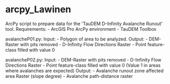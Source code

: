 # arcpy_Lawinen

ArcPy script to prepare data for the 'TauDEM D-Infinity Avalanche Runout' tool.
Requirements:
            - ArcGIS Pro ArcPy environment
            - TauDEM Toolbox


avalancheP01.py:
    Input:  - Polygon of area to be analyzed.
    Output: - DEM-Raster with pits removed
            - D-Infinity Flow Directions Raster
            - Point feature-class filled with value 0
          
avalancheP02.py:
    Input:  - DEM-Raster with pits removed
            - D-Infinity Flow Directions Raster
            - Point feature-class filled with value 0 (Value 1 in areas where avalanches are expected)
    Output: - Avalanche runout zone affected area Raster (slope degree)
            - Avalanche path-distance raster
           
